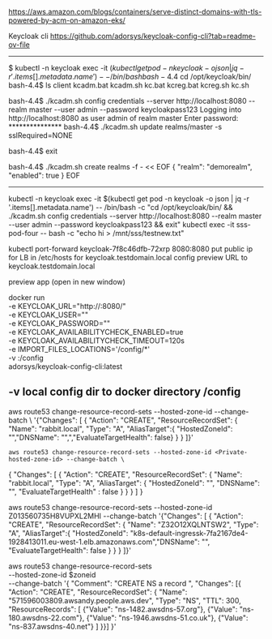 https://aws.amazon.com/blogs/containers/serve-distinct-domains-with-tls-powered-by-acm-on-amazon-eks/

Keycloak cli
https://github.com/adorsys/keycloak-config-cli?tab=readme-ov-file

--------------

$ kubectl -n keycloak exec -it $(kubectl get pod -n keycloak -o json | jq -r '.items[].metadata.name') -- /bin/bash                                                                         
bash-4.4$ cd /opt/keycloak/bin/ 
bash-4.4$ ls
client  kcadm.bat  kcadm.sh  kc.bat  kcreg.bat  kcreg.sh  kc.sh

bash-4.4$ ./kcadm.sh config credentials --server http://localhost:8080 --realm master --user admin --password keycloakpass123
Logging into http://localhost:8080 as user admin of realm master
Enter password: ***************
bash-4.4$ ./kcadm.sh update realms/master -s sslRequired=NONE

bash-4.4$ exit

bash-4.4$ ./kcadm.sh create realms -f - << EOF
{ "realm": "demorealm", "enabled": true }
EOF

-----------------

kubectl -n keycloak exec -it $(kubectl get pod -n keycloak -o json | jq -r '.items[].metadata.name') -- /bin/bash -c "cd /opt/keycloak/bin/ && 
./kcadm.sh config credentials --server http://localhost:8080 --realm master --user admin --password keycloakpass123 && exit"
kubectl exec -it sss-pod-four  -- bash -c "echo hi > /mnt/sss/testnew.txt" 

kubectl port-forward keycloak-7f8c46dfb-72xrp 8080:8080
put public ip for LB in /etc/hosts   for   keycloak.testdomain.local
config preview URL to keycloak.testdomain.local






preview app (open in new window)


docker run \
    -e KEYCLOAK_URL="http://<your keycloak host>:8080/" \
    -e KEYCLOAK_USER="<keycloak admin username>" \
    -e KEYCLOAK_PASSWORD="<keycloak admin password>" \
    -e KEYCLOAK_AVAILABILITYCHECK_ENABLED=true \
    -e KEYCLOAK_AVAILABILITYCHECK_TIMEOUT=120s \
    -e IMPORT_FILES_LOCATIONS='/config/*' \
    -v <your config path>:/config \
    adorsys/keycloak-config-cli:latest



## -v local config dir to docker directory /config


aws route53 change-resource-record-sets --hosted-zone-id <Private-hosted-zone-id> --change-batch \ '{"Changes": [ { "Action": "CREATE", "ResourceRecordSet": { "Name": "rabbit.local", "Type": "A", "AliasTarget":{ "HostedZoneId": "<zone-id-of-ALB>","DNSName": "<DNS-of-ALB>",","EvaluateTargetHealth": false} } } ]}'

    aws route53 change-resource-record-sets --hosted-zone-id <Private-hosted-zone-id> --change-batch \ 
    
{
    "Changes": [
        { 
            "Action": "CREATE", 
            "ResourceRecordSet": { 
                "Name": "rabbit.local", 
                "Type": "A", 
                "AliasTarget": { 
                    "HostedZoneId": "<zone-id-of-ALB>",
                    "DNSName": "<DNS-of-ALB>",
                    "EvaluateTargetHealth" : false
                } 
            } 
        }
    ]
}


aws route53 change-resource-record-sets --hosted-zone-id Z013560735H8VUPXL2MHI --change-batch '{"Changes": [ { "Action": "CREATE", "ResourceRecordSet": { "Name": "Z32O12XQLNTSW2", "Type": "A", "AliasTarget":{ "HostedZoneId": "k8s-default-ingressk-7fa2167de4-1928413011.eu-west-1.elb.amazonaws.com","DNSName": "", "EvaluateTargetHealth": false } } } ]}'




aws route53 change-resource-record-sets \
  --hosted-zone-id $zoneid \
  --change-batch '{
          "Comment": "CREATE NS a record ",
          "Changes": [{
          "Action": "CREATE",
                "ResourceRecordSet": {
                                    "Name": "571596003809.awsandy.people.aws.dev",
                                    "Type": "NS",
                                    "TTL": 300,
                                 "ResourceRecords": [
                                  {"Value": "ns-1482.awsdns-57.org"},
                                  {"Value": "ns-180.awsdns-22.com"},
                                  {"Value": "ns-1946.awsdns-51.co.uk"},
                                  {"Value": "ns-837.awsdns-40.net"}
                                  ]
          }}]
}'



